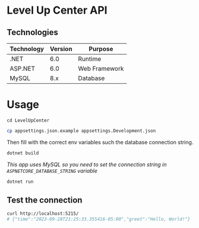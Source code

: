 # Level Up Center API

## Technologies

| Technology | Version | Purpose       |
| ---------- | ------- | ------------- |
| .NET       | 6.0     | Runtime       |
| ASP.NET    | 6.0     | Web Framework |
| MySQL      | 8.x     | Database      |

# Usage

```shell
cd LevelUpCenter
```
```sh
cp appsettings.json.example appsettings.Development.json
```

Then fill with the correct env variables such the database connection string.
```sh
dotnet build
```

*This app uses MySQL so you need to set the connection string in `ASPNETCORE_DATABASE_STRING` variable*

```sh
dotnet run
```

## Test the connection
```sh
curl http://localhost:5215/
# {"time":"2023-09-28T21:25:33.355416-05:00","greet":"Hello, World!"}
```

